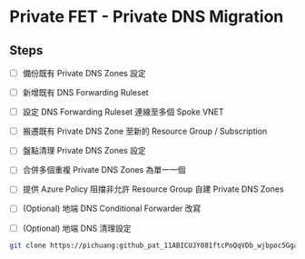 # Private FET -  Private DNS Migration

## Steps

- [ ] 備份既有 Private DNS Zones 設定
- [ ] 新增既有 DNS Forwarding Ruleset
- [ ] 設定 DNS Forwarding Ruleset 連線至多個 Spoke VNET
- [ ] 搬遷既有 Private DNS Zone 至新的 Resource Group / Subscription
- [ ] 盤點清理 Private DNS Zones 設定
- [ ] 合併多個重複 Private DNS Zones 為單一一個
- [ ] 提供 Azure Policy 阻擋非允許 Resource Group 自建 Private DNS Zones
- [ ] (Optional) 地端 DNS Conditional Forwarder 改寫
- [ ] (Optional) 地端 DNS 清理設定


```bash
git clone https://pichuang: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@github.com/pichuang/private-fet-private-dns-migration
```